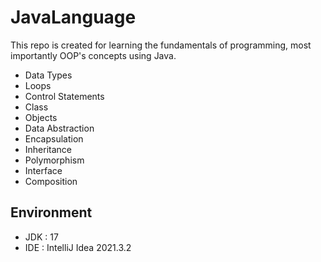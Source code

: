 # JavaLanguage

This repo is created for learning the fundamentals of programming, most importantly OOP's concepts using Java.

- Data Types
- Loops
- Control Statements
- Class
- Objects
- Data Abstraction
- Encapsulation
- Inheritance
- Polymorphism
- Interface
- Composition

## Environment

- JDK : 17
- IDE : IntelliJ Idea 2021.3.2
